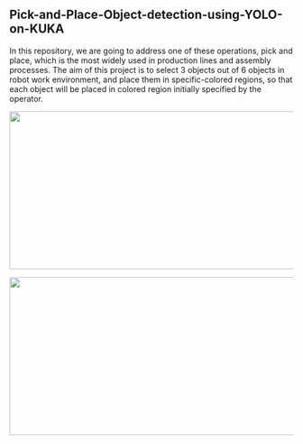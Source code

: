## Pick-and-Place-Object-detection-using-YOLO-on-KUKA
In this repository, we are going to address one of these operations, pick and place, which is the most widely used in production lines and assembly processes.
The aim of this project is to select 3 objects out of 6 objects in robot work environment, and place them in specific-colored regions, so that each object will be placed in
colored region initially specified by the operator.

<p align="left"><img src="https://user-images.githubusercontent.com/90580636/162748319-1fc91285-5d85-4501-b2fd-9bae62f6d7af.png" width="600" height="280" /></p>

<p align="left"><img src="https://user-images.githubusercontent.com/90580636/162748888-7c652312-9507-4f7c-b9cb-2231625cee47.png" width="600" height="280" /></p>


